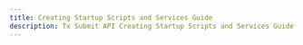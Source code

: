```yaml
---
title: Creating Startup Scripts and Services Guide
description: Tx Submit API Creating Startup Scripts and Services Guide.
---
```

